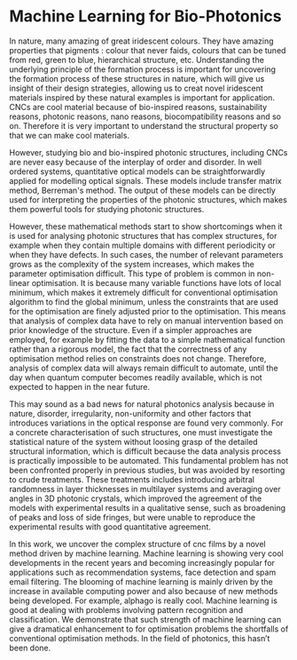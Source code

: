 Machine Learning for Bio-Photonics
==================================

In nature, many amazing of great iridescent colours.
They have amazing properties that pigments : colour that never faids, colours that can be tuned from red, green to blue, hierarchical structure, etc.
Understanding the underlying principle of the formation process is important for uncovering the formation process of these structures in nature, which will give us insight of their design strategies, allowing us to creat novel iridescent materials inspired by these natural examples is important for application. 
CNCs are cool material because of bio-inspired reasons, sustainability reasons, photonic reasons, nano reasons, biocompatibility reasons and so on. Therefore it is very important to understand the structural property so that we can make cool materials.

However, studying bio and bio-inspired photonic structures, including CNCs are never easy because of the interplay of order and disorder. In well ordered systems, quantitative optical models can be straightforwardly applied for modelling optical signals. These models include transfer matrix method, Berreman's method. The output of these models can be directly used for interpreting the properties of the photonic structures, which makes them powerful tools for studying photonic structures.

However, these mathematical methods start to show shortcomings when it is used for analysing photonic structures that has complex structures, for example when they contain multiple domains with different periodicity or when they have defects. In such cases, the number of relevant parameters grows as the complexity of the system increases, which makes the parameter optimisation difficult. This type of problem is common in non-linear optimisation. It is because many variable functions have lots of local minimum, which makes it extremely difficult for conventional optimisation algorithm to find the global minimum, unless the constraints  that are used for the optimisation are finely adjusted prior to the optimisation. This means that analysis of complex data have to rely on manual intervention based on prior knowledge of the structure. Even if a simpler approaches are employed, for example by fitting the data to a simple mathematical function rather than a rigorous model, the fact that the correctness of any optimisation method relies on constraints does not change. Therefore, analysis of complex data will always remain difficult to automate, until the day when quantum computer becomes readily available, which is not expected to happen in the near future.

This may sound as a bad news for natural photonics analysis because in nature, disorder, irregularity, non-uniformity and other factors that introduces variations in the optical response are found very commonly. For a concrete characterisation of such structures, one must investigate the statistical nature of the system without loosing grasp of the detailed structural information, which is difficult because the data analysis process is practically impossible to be automated. This fundamental problem has not been confronted properly in previous studies, but was avoided by resorting to crude treatments. These treatments includes introducing arbitral randomness in layer thicknesses in multilayer systems and averaging over angles in 3D photonic crystals, which improved the agreement of the models with experimental results in a qualitative sense, such as broadening of peaks and loss of side fringes, but were unable to reproduce the experimental results with good quantitative agreement.


In this work, we uncover the complex structure of cnc films by a novel method driven by machine learning. Machine learning is showing very cool developments in the recent years and becoming increasingly popular for applications such as recommendation systems, face detection and spam email filtering. The blooming of machine learning is mainly driven by the increase in available computing power and also because of new methods being developed. For example, alphago is really cool. Machine learning is good at dealing with problems involving pattern recognition and classification. We demonstrate that such strength of machine learning can give a dramatical enhancement to for optimisation problems the shortfalls of conventional optimisation methods. In the field of photonics, this hasn’t been done.
